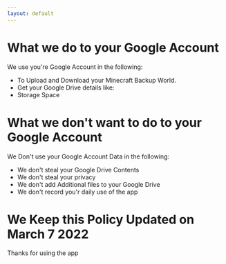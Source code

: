 ```yaml
---
layout: default
---
```


# What we do to your Google Account 
We use you're Google Account in the following:
- To Upload and Download your Minecraft Backup World.
- Get your Google Drive details like: 
 - Storage Space

# What we don't want to do to your Google Account
We Don't use your Google Account Data in the following:
- We don't steal your Google Drive Contents
- We don't steal your privacy
- We don't add Additional files to your Google Drive
- We don't record you'r daily use of the app

# We Keep this Policy Updated on March 7 2022
Thanks for using the app